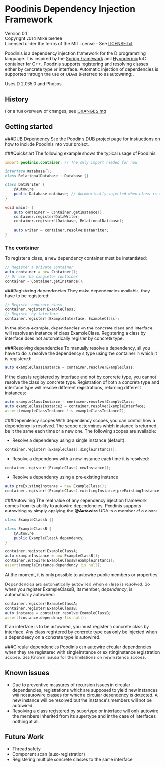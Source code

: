 Poodinis Dependency Injection Framework
=======================================
Version 0.1  
Copyright 2014 Mike bierlee  
Licensed under the terms of the MIT license - See [LICENSE.txt](LICENSE.txt)

Poodinis is a dependency injection framework for the D programming language. It is inspired by the [Spring Framework] and [Hypodermic] IoC container for C++. Poodinis supports registering and resolving classes either by concrete type or interface. Automatic injection of dependencies is supported through the use of UDAs (Referred to as autowiring).

Uses D 2.065.0 and Phobos.

History
-------
For a full overview of changes, see [CHANGES.md](CHANGES.md)

Getting started
---------------
###DUB Dependency
See the Poodinis [DUB project page] for instructions on how to include Poodinis into your project.

###Quickstart
The following example shows the typical usage of Poodinis:
```d
import poodinis.container; // The only import needed for now

interface Database{};
class RelationalDatabase : Database {}

class DataWriter {
	@Autowire
	public Database database; // Automatically injected when class is resolved
}

void main() {
	auto container = Container.getInstance();
	container.register!DataWriter;
	container.register!(Database, RelationalDatabase);
	
	auto writer = container.resolve!DataWriter;
}
```

### The container
To register a class, a new dependency container must be instantiated:
```d
// Register a private container
auto container = new Container();
// Or use the singleton container
container = Container.getInstance();
```
###Registering dependencies
They make dependencies available, they have to be registered:
```d
// Register concrete class
container.register!ExampleClass;
// Register by interface
container.register!(ExampleInterface, ExampleClass);
```
In the above example, dependencies on the concrete class and interface will resolve an instance of class ExampleClass. Registering a class by interface does not automatically register by concrete type.

###Resolving dependencies
To manually resolve a dependency, all you have to do is resolve the dependency's type using the container in which it is registered:
```d
auto exampleClassInstance = container.resolve!ExampleClass;
```
If the class is registered by interface and not by concrete type, you cannot resolve the class by concrete type. Registration of both a concrete type and interface type will resolve different registrations, returning different instances:

```d
auto exampleClassInstance = container.resolve!ExampleClass;
auto exampleClassInstance2 = container.resolve!ExampleInterface;
assert(exampleClassInstance !is exampleClassInstance2);
```

###Dependency scopes
With dependency scopes, you can control how a dependency is resolved. The scope determines which instance is returned, be it the same each time or a new one. The following scopes are available:

* Resolve a dependency using a single instance (default):

```d
container.register!(ExampleClass).singleInstance(); 
```
* Resolve a dependency with a new instance each time it is resolved:

```d
container.register!(ExampleClass).newInstance();
```
* Resolve a dependency using a pre-existing instance

```d
auto preExistingInstance = new ExampleClass();
container.register!(ExampleClass).existingInstance(preExistingInstance);
```

###Autowiring
The real value of any dependency injection framework comes from its ability to autowire dependencies. Poodinis supports autowiring by simply applying the **@Autowire** UDA to a member of a class:
```d
class ExampleClassA {}

class ExampleClassB {
	@Autowire
	public ExampleClassA dependency;
}

container.register!ExampleClassA;
auto exampleInstance = new ExampleClassB();
container.autowire!ExampleClassB(exampleInstance);
assert(exampleInstance.dependency !is null);
```
At the moment, it is only possible to autowire public members or properties.

Dependencies are automatically autowired when a class is resolved. So when you register ExampleClassB, its member, *dependency*, is automatically autowired:
```d
container.register!ExampleClassA;
container.register!ExampleClassB;
auto instance = container.resolve!ExampleClassB;
assert(instance.dependency !is null);
```
If an interface is to be autowired, you must register a concrete class by interface. Any class registered by concrete type can only be injected when a dependency on a concrete type is autowired.

###Circular dependencies
Poodinis can autowire circular dependencies when they are registered with singleInstance or existingInstance registration scopes. See Known issues for the limitations on newInstance scopes. 

Known issues
------------
* Due to preventive measures of recursion issues in circular dependencies, registrations which are supposed to yield new instances will not autowire classes for which a circular dependency is detected. A new instance will be resolved but the instance's members will not be autowired.
* Resolving a class registered by supertype or interface will only autowire the members inherited from its supertype and in the case of interfaces nothing at all.

Future Work
-----------
* Thread safety
* Component scan (auto-registration)
* Registering multiple concrete classes to the same interface

[Spring Framework]: http://projects.spring.io/spring-framework/
[Hypodermic]: https://code.google.com/p/hypodermic/
[DUB]: http://code.dlang.org/
[DUB project page]: http://code.dlang.org/packages/poodinis
